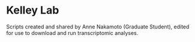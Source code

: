 # Kelley Lab

Scripts created and shared by Anne Nakamoto (Graduate Student), edited for use to download and run transcriptomic analyses.
